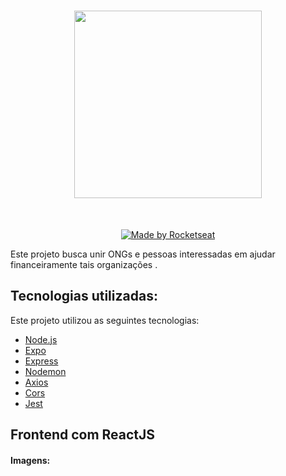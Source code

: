 <h1 align="center">
  <img src="https://user-images.githubusercontent.com/59981795/78054744-e71d6100-7358-11ea-9483-d505d3ffac80.png" width="300"/>
</h1>
<br>
<p align="center">
  <a href="https://rocketseat.com.br">
    <img alt="Made by Rocketseat" src="https://img.shields.io/badge/made%20by-Rocketseat-grey">
  </a>
</p>

Este projeto busca unir ONGs e pessoas interessadas em ajudar financeiramente tais organizações .

## Tecnologias utilizadas:

Este projeto utilizou as seguintes tecnologias:
- [Node.js](https://nodejs.org/en/)
- [Expo](https://expo.io/)
- [Express](https://expressjs.com/pt-br/)
- [Nodemon](https://www.npmjs.com/package/nodemon)
- [Axios](https://www.npmjs.com/package/axios)
- [Cors](https://www.npmjs.com/package/cors)
- [Jest](https://www.npmjs.com/package/jest)

## Frontend com ReactJS

#### Imagens:

